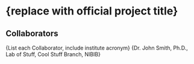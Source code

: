 # {replace with official project title}

## Collaborators
{List each Collaborator, include institute acronym}
{Dr. John Smith, Ph.D., Lab of Stuff, Cool Stuff Branch, NIBIB}
